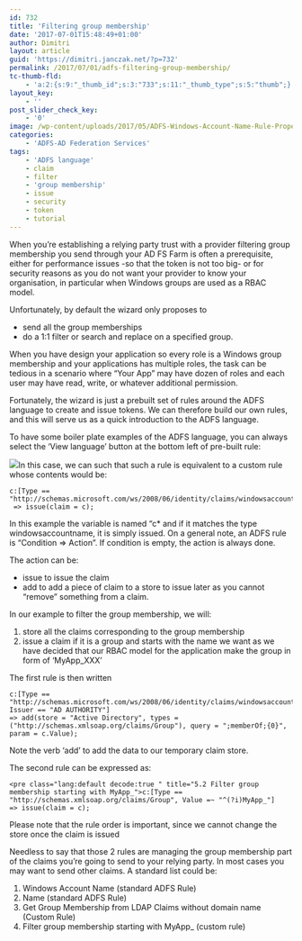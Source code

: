 ```yaml
---
id: 732
title: 'Filtering group membership'
date: '2017-07-01T15:48:49+01:00'
author: Dimitri
layout: article
guid: 'https://dimitri.janczak.net/?p=732'
permalink: /2017/07/01/adfs-filtering-group-membership/
tc-thumb-fld:
    - 'a:2:{s:9:"_thumb_id";s:3:"733";s:11:"_thumb_type";s:5:"thumb";}'
layout_key:
    - ''
post_slider_check_key:
    - '0'
image: /wp-content/uploads/2017/05/ADFS-Windows-Account-Name-Rule-Properties.png
categories:
    - 'ADFS-AD Federation Services'
tags:
    - 'ADFS language'
    - claim
    - filter
    - 'group membership'
    - issue
    - security
    - token
    - tutorial
---
```


When you’re establishing a relying party trust with a provider filtering group membership you send through your AD FS Farm is often a prerequisite, either for performance issues -so that the token is not too big- or for security reasons as you do not want your provider to know your organisation, in particular when Windows groups are used as a RBAC model.

Unfortunately, by default the wizard only proposes to

- send all the group memberships
- do a 1:1 filter or search and replace on a specified group.

When you have design your application so every role is a Windows group membership and your applications has multiple roles, the task can be tedious in a scenario where “Your App” may have dozen of roles and each user may have read, write, or whatever additional permission.

Fortunately, the wizard is just a prebuilt set of rules around the ADFS language to create and issue tokens. We can therefore build our own rules, and this will serve us as a quick introduction to the ADFS language.

To have some boiler plate examples of the ADFS language, you can always select the ‘View language’ button at the bottom left of pre-built rule:

[![](https://dimitri.janczak.net/wp-content/uploads/2017/05/ADFS-Windows-Account-Name-Rule-Properties.png)](https://dimitri.janczak.net/wp-content/uploads/2017/05/ADFS-Windows-Account-Name-Rule-Properties.png)In this case, we can such that such a rule is equivalent to a custom rule whose contents would be:

```
c:[Type == "http://schemas.microsoft.com/ws/2008/06/identity/claims/windowsaccountname"]
 => issue(claim = c);
```

In this example the variable is named “c\* and if it matches the type windowsaccountname, it is simply issued. On a general note, an ADFS rule is “Condition =&gt; Action”. If condition is empty, the action is always done.

The action can be:

- issue to issue the claim
- add to add a piece of claim to a store to issue later as you cannot “remove” something from a claim.

In our example to filter the group membership, we will:

1. store all the claims corresponding to the group membership
2. issue a claim if it is a group and starts with the name we want as we have decided that our RBAC model for the application make the group in form of ‘MyApp\_XXX’

The first rule is then written

```
c:[Type == "http://schemas.microsoft.com/ws/2008/06/identity/claims/windowsaccountname", Issuer == "AD AUTHORITY"]
=> add(store = "Active Directory", types = ("http://schemas.xmlsoap.org/claims/Group"), query = ";memberOf;{0}", param = c.Value);
```

Note the verb ‘add’ to add the data to our temporary claim store.

The second rule can be expressed as:

```
<pre class="lang:default decode:true " title="5.2 Filter group membership starting with MyApp_">c:[Type == "http://schemas.xmlsoap.org/claims/Group", Value =~ "^(?i)MyApp_"]
=> issue(claim = c);
```

Please note that the rule order is important, since we cannot change the store once the claim is issued

Needless to say that those 2 rules are managing the group membership part of the claims you’re going to send to your relying party. In most cases you may want to send other claims. A standard list could be:

1. Windows Account Name (standard ADFS Rule)
2. Name (standard ADFS Rule)
3. Get Group Membership from LDAP Claims without domain name (Custom Rule)
4. Filter group membership starting with MyApp\_ (custom rule)